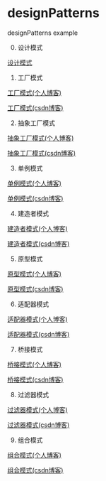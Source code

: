 # designPatterns
designPatterns example 

0. 设计模式

[设计模式](http://fk5431.com/20170616/Design_pattern/start/)

1. 工厂模式

[工厂模式(个人博客)](http://fk5431.com/20170617/Design_pattern/factory_pattern/)

[工厂模式(csdn博客)](http://blog.csdn.net/fk5431/article/details/73411749)

2. 抽象工厂模式

[抽象工厂模式(个人博客)](http://fk5431.com/20170618/Design_pattern/abstract-factory-pattern/)

[抽象工厂模式(csdn博客)](http://blog.csdn.net/fk5431/article/details/73461839)


3. 单例模式

[单例模式(个人博客)](http://fk5431.com/20170619/Design_pattern/singleton-pattern/)

[单例模式(csdn博客)](http://blog.csdn.net/fk5431/article/details/73477626)


4. 建造者模式

[建造者模式(个人博客)](http://fk5431.com/20170716/Design_pattern/builder/)

[建造者模式(csdn博客)](http://blog.csdn.net/fk5431/article/details/75984474)


5. 原型模式

[原型模式(个人博客)](http://fk5431.com/20170724/Design_pattern/Prototype/)

[原型模式(csdn博客)](http://blog.csdn.net/fk5431/article/details/76049671)


6. 适配器模式

[适配器模式(个人博客)](http://fk5431.com/20170724/Design_pattern/Adapter/)

[适配器模式(csdn博客)](http://blog.csdn.net/fk5431/article/details/76074686)


7. 桥接模式

[桥接模式(个人博客)](http://fk5431.com/20170724/Design_pattern/Bridge/)

[桥接模式(csdn博客)](http://blog.csdn.net/fk5431/article/details/76158080)


8. 过滤器模式

[过滤器模式(个人博客)](http://fk5431.com/20170724/Design_pattern/filter/)

[过滤器模式(csdn博客)](http://blog.csdn.net/fk5431/article/details/76180436)


9. 组合模式

[组合模式(个人博客)](http://fk5431.com/20170724/Design_pattern/composite/)

[组合模式(csdn博客)](http://blog.csdn.net/fk5431/article/details/76049671)


